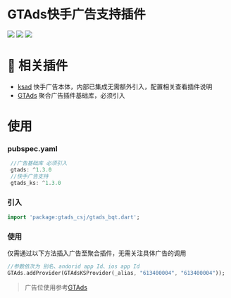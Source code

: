 # GTAds快手广告支持插件

<p>
<a href="https://pub.flutter-io.cn/packages/gtads_ks"><img src=https://img.shields.io/pub/v/gtads_ks?color=orange></a>
<a href="https://pub.flutter-io.cn/packages/gtads_ks"><img src=https://img.shields.io/pub/likes/gtads_ks></a>
<a href="https://pub.flutter-io.cn/packages/gtads_ks"><img src=https://img.shields.io/pub/points/gtads_ks></a>
</p>

# 📢 相关插件

- [ksad](https://github.com/gstory0404/ksad) 快手广告本体，内部已集成无需额外引入，配置相关查看插件说明
- [GTAds](https://github.com/gstory0404/GTAds) 聚合广告插件基础库，必须引入

# 使用

### pubspec.yaml

```dart
 //广告基础库 必须引入
 gtads: ^1.3.0
 //快手广告支持
 gtads_ks: ^1.3.0
```

### 引入

```dart
import 'package:gtads_csj/gtads_bqt.dart';
```

### 使用

仅需通过以下方法插入广告至聚合插件，无需关注具体广告的调用

```dart
//参数依次为 别名、andorid app Id、ios app Id
GTAds.addProvider(GTAdsKSProvider(_alias, "613400004", "613400004"));
```

> 广告位使用参考[GTAds](https://github.com/gstory0404/GTAds/tree/master/gtads)
